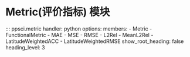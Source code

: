 # Metric(评价指标) 模块

::: ppsci.metric
    handler: python
    options:
      members:
        - Metric
        - FunctionalMetric
        - MAE
        - MSE
        - RMSE
        - L2Rel
        - MeanL2Rel
        - LatitudeWeightedACC
        - LatitudeWeightedRMSE
      show_root_heading: false
      heading_level: 3
